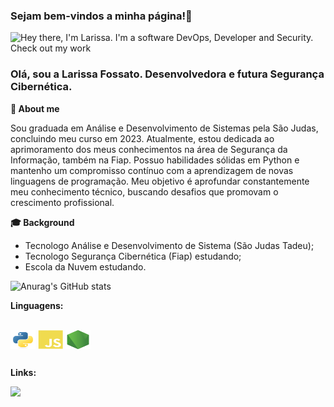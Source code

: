 ### Sejam bem-vindos a minha página!👋

![Hey there, I'm Larissa. I'm a software DevOps, Developer and Security. Check out my work](https://github.com/CyrisXD/CyrisXD/raw/master/header.gif)

### Olá, sou a Larissa Fossato. Desenvolvedora e futura Segurança Cibernética.

**📌  About me**

   Sou graduada em Análise e Desenvolvimento de Sistemas pela São Judas, concluindo meu curso em 2023. Atualmente, estou dedicada ao aprimoramento dos meus conhecimentos na área de Segurança da Informação, também na Fiap. Possuo habilidades sólidas em Python e mantenho um compromisso contínuo com a aprendizagem de novas linguagens de programação. Meu objetivo é aprofundar constantemente meu conhecimento técnico, buscando desafios que promovam o crescimento profissional.

**🎓 Background**
- Tecnologo Análise e Desenvolvimento de Sistema (São Judas Tadeu);
- Tecnologo Segurança Cibernética (Fiap) estudando;
- Escola da Nuvem estudando.

<!--
**Lafossato/lafossato** is a ✨ _special_ ✨ repository because its `README.md` (this file) appears on your GitHub profile.


Here are some ideas to get you started:

- 🔭 I’m currently working on ...
- 🌱 I’m currently learning ...
- 👯 I’m looking to collaborate on ...
- 🤔 I’m looking for help with ...
- 💬 Ask me about ...
- 📫 How to reach me: ...
- 😄 Pronouns: ela/dela
- ⚡ Fun fact: ...
-->

![Anurag's GitHub stats](https://github-readme-stats.vercel.app/api?username=lafossato&show_icons=true&theme=midnight-purple)

**Linguagens:**
<div style="display: inline_block"><br>
  <img align="center" alt="Rafa-Python" height="30" width="40" src="https://raw.githubusercontent.com/devicons/devicon/master/icons/python/python-original.svg">
  <img align="center" alt="Rafa-Js" height="30" width="40" src="https://raw.githubusercontent.com/devicons/devicon/master/icons/javascript/javascript-plain.svg">
  <img align="center" alt="Rafa-Js" height="30" width="40" src=https://raw.githubusercontent.com/devicons/devicon/master/icons/nodejs/nodejs-original.svg>
</div>

 ##
**Links:**
   <div> 
   <a href="https://www.linkedin.com/in/larissa-fossato-8a2684200/" target="_blank"><img src="https://img.shields.io/badge/-LinkedIn-%230077B5?style=for-the-badge&logo=linkedin&logoColor=white" target="_blank"></a> 
